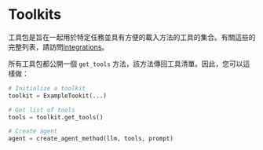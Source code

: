 # Toolkits

工具包是旨在一起用於特定任務並具有方便的載入方法的工具的集合。有關這些的完整列表，請訪問[Integrations](https://python.langchain.com/docs/integrations/toolkits/)。

所有工具包都公開一個 `get_tools` 方法，該方法傳回工具清單。因此，您可以這樣做：

```python
# Initialize a toolkit
toolkit = ExampleTookit(...)

# Get list of tools
tools = toolkit.get_tools()

# Create agent
agent = create_agent_method(llm, tools, prompt)
```
